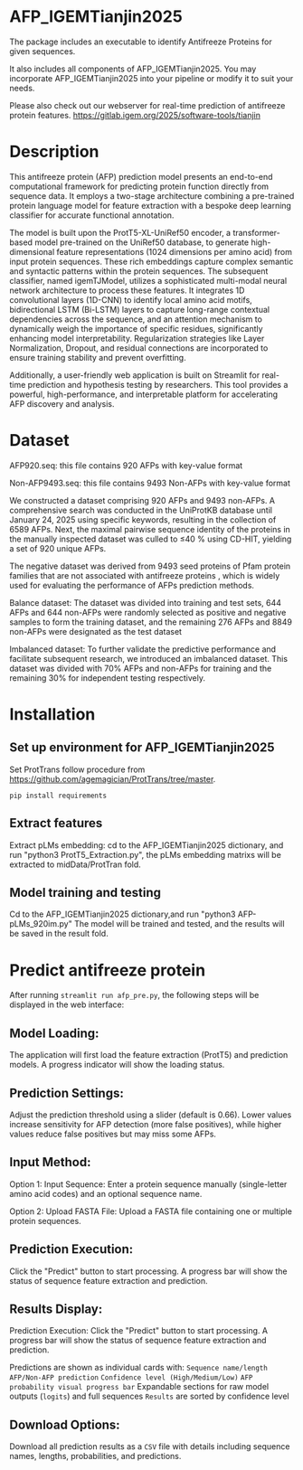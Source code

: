 # AFP_IGEMTianjin2025
The package includes an executable to identify Antifreeze Proteins for given sequences. 

It also includes all components of AFP_IGEMTianjin2025. You may incorporate AFP_IGEMTianjin2025 into your pipeline or modify it to suit your needs.

Please also check out our webserver for real-time prediction of antifreeze protein features. https://gitlab.igem.org/2025/software-tools/tianjin
# Description
This antifreeze protein (AFP) prediction model presents an end-to-end computational framework for predicting protein function directly from sequence data. It employs a two-stage architecture combining a pre-trained protein language model for feature extraction with a bespoke deep learning classifier for accurate functional annotation.

The model is built upon the ProtT5-XL-UniRef50 encoder, a transformer-based model pre-trained on the UniRef50 database, to generate high-dimensional feature representations (1024 dimensions per amino acid) from input protein sequences. These rich embeddings capture complex semantic and syntactic patterns within the protein sequences. The subsequent classifier, named igemTJModel, utilizes a sophisticated multi-modal neural network architecture to process these features. It integrates 1D convolutional layers (1D-CNN) to identify local amino acid motifs, bidirectional LSTM (Bi-LSTM) layers to capture long-range contextual dependencies across the sequence, and an attention mechanism to dynamically weigh the importance of specific residues, significantly enhancing model interpretability. Regularization strategies like Layer Normalization, Dropout, and residual connections are incorporated to ensure training stability and prevent overfitting.

Additionally, a user-friendly web application is built on Streamlit for real-time prediction and hypothesis testing by researchers. This tool provides a powerful, high-performance, and interpretable platform for accelerating AFP discovery and analysis.
# Dataset
AFP920.seq: this file contains 920 AFPs with key-value format

Non-AFP9493.seq: this file contains 9493 Non-AFPs with key-value format

We constructed a dataset comprising 920 AFPs and 9493 non-AFPs.
A comprehensive search was conducted in the UniProtKB database until January 24, 2025 using specific keywords, resulting in the collection of 6589 AFPs. Next, the maximal pairwise sequence identity of the proteins in the manually inspected dataset was culled to ≤40 % using CD-HIT, yielding a set of 920 unique AFPs.

The negative dataset was derived from 9493 seed proteins of Pfam protein families that are not associated with antifreeze proteins , which is widely used for evaluating the performance of AFPs prediction methods.

Balance dataset: The dataset was divided into training and test sets, 644 AFPs and 644 non-AFPs were randomly selected as positive and negative samples to form the training dataset, and the remaining 276 AFPs and 8849 non-AFPs were designated as the test dataset

Imbalanced dataset: To further validate the predictive performance and facilitate subsequent research, we introduced an imbalanced dataset. This dataset was divided with 70% AFPs and non-AFPs for training and the remaining 30% for independent testing respectively.
# Installation
## Set up environment for AFP_IGEMTianjin2025
Set ProtTrans follow procedure from https://github.com/agemagician/ProtTrans/tree/master.
```
pip install requirements
```
## Extract features
Extract pLMs embedding: cd to the AFP_IGEMTianjin2025 dictionary, and run "python3 ProtT5_Extraction.py", the pLMs embedding matrixs will be extracted to midData/ProtTran fold.
## Model training and testing
Cd to the AFP_IGEMTianjin2025 dictionary,and run "python3 AFP-pLMs_920im.py"
The model will be trained and tested, and the results will be saved in the result fold.
# Predict antifreeze protein
After running `streamlit run afp_pre.py`, the following steps will be displayed in the web interface:
## Model Loading: 
The application will first load the feature extraction (ProtT5) and prediction models. A progress indicator will show the loading status.
## Prediction Settings: 
Adjust the prediction threshold using a slider (default is 0.66). Lower values increase sensitivity for AFP detection (more false positives), while higher values reduce false positives but may miss some AFPs.
## Input Method:
Option 1: Input Sequence: Enter a protein sequence manually (single-letter amino acid codes) and an optional sequence name.

Option 2: Upload FASTA File: Upload a FASTA file containing one or multiple protein sequences.
## Prediction Execution: 
Click the "Predict" button to start processing. A progress bar will show the status of sequence feature extraction and prediction.
## Results Display:
Prediction Execution: Click the "Predict" button to start processing. A progress bar will show the status of sequence feature extraction and prediction.

Predictions are shown as individual cards with:
`Sequence name/length`
`AFP/Non-AFP prediction`
`Confidence level (High/Medium/Low)`
`AFP probability visual progress bar`
Expandable sections for raw model outputs (`logits`) and full sequences
`Results` are sorted by confidence level
## Download Options:
Download all prediction results as a `CSV` file with details including sequence names, lengths, probabilities, and predictions.








